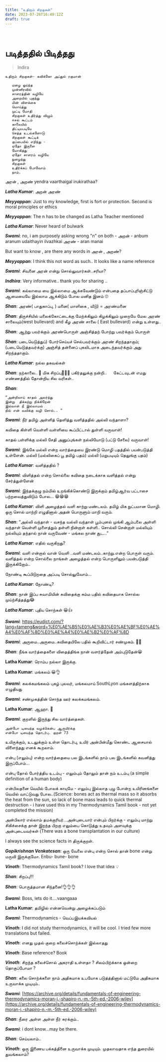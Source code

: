 ```yaml
---
title: "உதிரும் சிறகுகள்"
date: 2023-07-26T16:49:12Z
draft: true
---
```

 
# படித்ததில் பிடித்தது

> Indira

`உதிரும் சிறகுகள்- கவிக்கோ அப்துல் ரகுமான்`
```
   மழை ஓய்ந்த
   முன்னிரவில்
   சாளரத்தின் வழியே
   அறையில் புகுந்து
   மின் விளக்கை
   மொய்த்து
   முட்டி மோதி
   சிறகுகள் உதிர்த்து விழும்
   ஈசல் கூட்டம்
   காலையில்
   திட்டியபடியே
   செத்த உடல்களோடு
   சிறகுகள் கூட்டிக்
   குப்பையில் எறிந்து -
   ஏதோ இருளை
   மோகித்து
   ஏதோ சாளரம் வழியே
   நுழைந்து
   சிறகுகள்
   உதிர்க்கப் போவோம்
   நாம்.
```

அரன் , அறண் yendra vaarthaigal irukirathaa?

***Latha Kumar***: அறன் அரண்

***Meyyappan***: Just to my knowledge, first is fort or protection. Second is moral principles or ethics

***Meyyappan***: The n has to be changed as Latha Teacher mentioned

***Latha Kumar***: Never heard of bulwark

***Swami***: no, i am purposely asking wrong "n" on both - 
அறன் - anbum aranum udaithayin ilvazhkai
அரண் - aran manai 

But want to know ,  are there any words in அரன் , அறண்?

***Meyyappan***: I think this not word as such.. It looks like a name reference

***Swami***: சிவனை அரன் என்று சொல்லுவார்கள்..சரியா?

***Indhira***: Very informative.. thank you for sharing ..

***Swami***: கல்லாமை யை இல்லாமை ஆக்கவேண்டும் என்பதை தப்பாப்புரிஞ்சிட்டு ஆமையையே இல்லாம ஆக்கிடும் போல மனித இனம் 🙄

***Shan***: அரண்( பாதுகாப்பு, ) மனை( மாளிகை , வீடு) =  அரண்மனை

***Shan***: திருச்சியில் மலைக்கோட்டைக்கு மேற்க்கிலும் கிழக்கிலும் முறையே மேல அரண் சாலையும்(west bullevard)  and கீழ அரண் சாலை ( East bullevard) என்று உள்ளது..

***Shan***: ஆற்று பவர்க்கும் அரண்பொருள் அஞ்சித்தற்
போற்று பவர்க்கும் பொருள்

***Shan***: படையெடுத்துப்‌) போர்செய்யச்‌ செல்பவர்க்கும்‌ அரண்‌ சிறந்ததாகும்‌; (படையெடுத்தவர்க்கு) அஞ்சித்‌ தன்னைப்‌ புகலிடமாக அடைந்தவர்க்கும்‌ அது சிறந்ததாகும்‌.

***Latha Kumar***: நல்ல தகவல்கள்

***Shan***: நற்காலை.. 🙏 மிக சிறப்பு👏👏👏 பகிர்தலுக்கு நன்றி..
 
கேட்டவுடன் எமது எண்ணத்தில்  தோன்றிய சில வரிகள்..

***Shan***:
```
“அன்றிலாய் காதல் அலர்ந்து
இன்று  திக்கற்று நிக்கிறேன்
இல்லாள் நீ இல்லாமல்
நில் என் வலிக்கு வழி சொல்.. “
```

***Swami***: நீர் தமிழ் அள்ளித் தெளித்து வளித்ததில் அல்லி வந்தாளா?

கவிதை கிள்ளி வெள்ளி வள்ளியை கூப்பிட்டால் துள்ளி வருவாள்!

காதல் பள்ளிக்கு மல்லி சேதி அனுப்புங்கள் நல்லியோடு (பட்டு சேலை) வருவாள்!

***Swami***: இங்கே மல்லி என்ற வார்த்தையை இரண்டு மொழி பதத்தில் பயன்படுத்தி உள்ளேன்.
மல்லி (மல்லிகைப் பூ தமிழ் பதம்) 
மல்லி (மறுபடியும் தெலுங்கு பதம்)

***Latha Kumar***: வளித்ததில்  ?

***Swami***: விளித்தல் என்ற சொல்லை கவிதை நடைக்காக வளித்தல் என்று சேர்த்துள்ளேன்

***Swami***: இந்தக்குழு நம்மில் உறங்கிக்கொண்டு இருக்கும் தமிழ்ஆர்வ பட்டாசை பற்றவைத்துவிடும் போல...
😁😁😁

***Latha Kumar***: விளி அழைத்தல்
வளி காற்று மண்டலம்.
தமிழ் மிக நுட்பமான மொழி. ஒரு சொல் மாற்றி எழுதினால் அதன் பொருளும் மாறி வரும்.

***Shan***: “அல்லி வந்தாள் - வசந்த
வல்லி வந்தாள்
பூம்புனல் முங்கி
ஆம்பலை அள்ளி வந்தாள்
வெள்ளி முளைத்தும்
தள்ளி நின்றாள் கள்ளி..
சொல்லி சென்றாள்
மல்லியும் நல்லியும் தந்தால்
நான் வருவேண் - மங்கல
நாண் சூட…”

***Latha Kumar***: எதில் வருகிறது?

***Swami***: வளி என்றால் வான் வெளி ..வளி மண்டலம்..காற்று.என்ற பொருள் வரும். வளித்தல் என்ற சொல்லை நாங்கள் அழைத்தல் என்ற பொருளிலும் பயன்படுத்தி இருக்கிறோம்..

நோண்டி கூப்பிடுறதை அப்படி சொல்லுவோம்...

***Latha Kumar***: நோண்டி?

***Shan***: நான் இப்ப சுவாமியின் கவிதைக்கு சும்ம பதில் கவிதையாக சொல்ல முய்ற்சித்தத்து😂

***Latha Kumar***: புதிய சொற்கள் 😀👍

***Swami***: https://eudict.com/?lang=tameng&word=%E0%AE%B5%E0%AE%B3%E0%AE%BF%E0%AE%A4%E0%AF%8D%E0%AE%A4%E0%AE%B2%E0%AF%8D

***Swami***: அருமை..அருமை..கவிதையிலே பதில் கூறிவிட்டார் சண்முகம். 👌🏻

***Shan***: நீங்க வார்த்தைகளை விதைத்திங்க நான் வளர்த்தேன் அம்புடுதேன்😀

******Latha Kumar******: ரொம்ப நல்லா இருக்கு.

******Latha Kumar******: மங்கலம் 😀👌

***Swami***: கலக்கமங்கலம் புகழ் புலவர், மங்கலமாய் SouthLyon மங்களத்திற்காக எழுதியது

***Swami***: சண்முகத்தின் சொந்த ஊர் கலக்கமங்கலம்.

******Latha Kumar******: ஆஹா. 👏

***Swami***: குறளில் இருந்து சில வார்த்தைகள்.

```
அன்போ டியைந்த வழக்கென்ப ஆருயிர்க்கு 
என்போ டியைந்த தொடர்பு. குறள் 73
```
உயிருக்கும், உடலுக்கும் உள்ள தொடர்பு, உயிர் அன்பின்மீது கொண்ட ஆசையால் விளைந்தது எனக் கூறலாம்.

என்பு (எலும்பு) என்ற வார்த்தையை பல இடங்களில் நாம் பல இடங்களில் கவனித்து இருப்போம்...

என்பு தோல் போர்த்திய உடம்பு - எலும்பும் தோலும் தான் நம் உடம்பு (a simple definition of a human body)

என்பிலதனை வெயில் போலக் காயுமே - எலும்பு இல்லாத புழு போன்ற உயிரினங்களை வெயில் வாட்டுவது போல..(Science: bones act as thermal mass so it absorbs the heat from the sun,  so lack of bone mass leads to quick thermal destruction - i have used this in my Thermodynamics Tamil book - not yet completed the mission)

அன்பிலார் எல்லாம் தமக்குரியர்...அன்புடையார் என்பும் பிறர்க்கு - எலும்பு மாற்று சிகிச்சைக்கு தான் இறந்த பிறகு எலும்பை கொடுத்து உதவும் அளவுக்கு அன்புடையவர்கள் (There was a bone transplantation in our culture)

I always see the science facts in திருக்குறள்.

***Gopikrishnan Venkatesan***: ஒரு வேலை என்பு என்ற சொல் தான் bone என்று மருவி இருக்குமோ. Enbu- bune- bone

***Vinoth***: Thermodynamics Tamil book? I love that idea 💡

***Shan***: சிறப்பு!!!

***Shan***: பொருத்தமான சிந்தனை!👌👌👌

***Swami***: Boss, lets do it....vaangaaa

******Latha Kumar******: தமிழில் என்னவென்று அழைக்கப்படும்

***Swami***: Thermodynamics - வெப்பஇயக்கவியல்

***Vinoth***: I did not study thermodynamics, it will be cool. I tried few more translations but failed.

***Vinoth***: எனது முதல் குறை கலைச்சொற்க்கள் இல்லாதது

***Vinoth***: Base reference? Book

***Vinoth***: சிறந்த கலைச்சொல் அகராதி உள்ளதா ?  சிலம்பிற்க்காக ஒன்றை தொகுப்போமா ?

***Shan***: கலை சொற்க்களை நாம் அதிகமாக உபயோக படுத்த்தினால் மட்டுமே அதிகமாக உருவாக்க முடியும்..

***Swami***: [https://archive.org/details/fundamentals-of-engineering-thermodynamics-moran-j.-shapiro-n.-m.-5th-ed.-2006-wiley](https://archive.org/details/fundamentals-of-engineering-thermodynamics-moran-j.-shapiro-n.-m.-5th-ed.-2006-wiley)

***Shan***: நீரை அள்ள அள்ள நீர் சுரக்கும்..

***Swami***: i dont know...may be there.

***Shan***: செய்யலாம்..

***Vinoth***: ஒரு இணைய பக்கத்தினை உருவாக்க முடியும்.  முதலாவதாக எந்த துரையில் துவங்கலாம்?
 
